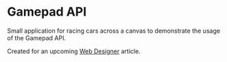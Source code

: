 # Gamepad API

Small application for racing cars across a canvas to demonstrate the usage of the Gamepad API.

Created for an upcoming [Web Designer](http://www.webdesignermag.co.uk/) article.
